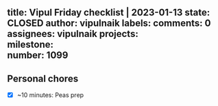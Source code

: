 title:	Vipul Friday checklist | 2023-01-13
state:	CLOSED
author:	vipulnaik
labels:	
comments:	0
assignees:	vipulnaik
projects:	
milestone:	
number:	1099
--
## Personal chores

- [x] ~10 minutes: Peas prep
